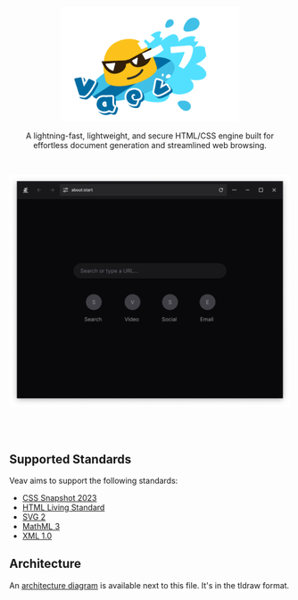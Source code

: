 <br/>
<br/>
<br/>
<p align="center">
    <img src="doc/assets/vaev.png" width="320">
</p>
<p align="center">
    A lightning-fast, lightweight, and secure HTML/CSS engine
built for effortless document generation and streamlined web browsing.
</p>
<br/>

![](doc/assets/capture.png)

<br/>
<br/>

## Supported Standards

Veav aims to support the following standards:

- [CSS Snapshot 2023](https://www.w3.org/TR/CSS)
- [HTML Living Standard](https://html.spec.whatwg.org/multipage/)
- [SVG 2](https://www.w3.org/TR/SVG2/)
- [MathML 3](https://www.w3.org/TR/MathML3/)
- [XML 1.0](https://www.w3.org/TR/REC-xml/)

## Architecture

An [architecture diagram](diagrams.tldr) is available next to this file. It's in the tldraw format.

